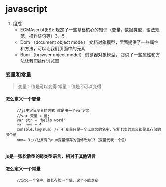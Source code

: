 

# javascript

1. 组成
	- ECMAscript(ES): 规定了一些基础核心的知识（变量，数据类型，语法规范，操作语句等）3，5
	- Dom （document object model） 文档对象模型，里面提供了一些属性和方法，可以让我们页面中的元素
	- Bom （browser object model） 浏览器对象模型， 提供了一些属性和方法让我们操作浏览器

### 变量和常量
>变量：值是可以变得
>常量：值是不可以变得

#### 怎么定义一个变量
```
	 //js中定义变量的方式 就是用一个var定义
	 //var 变量 = 值;
	 var str = 'hello word'
	 var num = 4
	 console.log(num) // 4 变量只是一个无意义的名字，它所代表的意义都是其存储的那个值
	 num= 3;//让原有的num变量储存的值修改为13（变量代表一个值）
	 
``` 
#### js是一张松散型的弱类型语言，相对于其他语言

#### 怎么定义一个常量
```
	 //定义一个名字，给其存贮一个值，这个不能改变
```